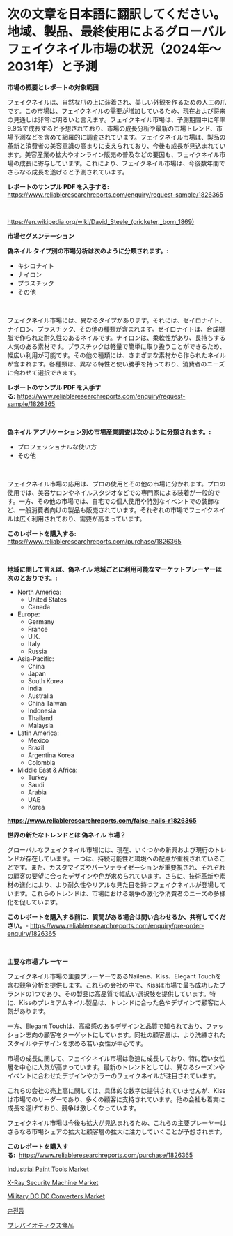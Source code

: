 <p><h1>次の文章を日本語に翻訳してください。地域、製品、最終使用によるグローバルフェイクネイル市場の状況（2024年〜2031年）と予測</h1></p><p><strong>市場の概要とレポートの対象範囲</strong></p>
<p><p>フェイクネイルは、自然な爪の上に装着され、美しい外観を作るための人工の爪です。この市場は、フェイクネイルの需要が増加しているため、現在および将来の見通しは非常に明るいと言えます。フェイクネイル市場は、予測期間中に年率9.9%で成長すると予想されており、市場の成長分析や最新の市場トレンド、市場予測などを含めて網羅的に調査されています。フェイクネイル市場は、製品の革新と消費者の美容意識の高まりに支えられており、今後も成長が見込まれています。美容産業の拡大やオンライン販売の普及などの要因も、フェイクネイル市場の成長に寄与しています。これにより、フェイクネイル市場は、今後数年間でさらなる成長を遂げると予測されています。</p></p>
<p><strong>レポートのサンプル PDF を入手する:</strong> <a href="https://www.reliableresearchreports.com/enquiry/request-sample/1826365">https://www.reliableresearchreports.com/enquiry/request-sample/1826365</a></p>
<p>&nbsp;</p>
<p><a href="https://en.wikipedia.org/wiki/David_Steele_(cricketer,_born_1869)">https://en.wikipedia.org/wiki/David_Steele_(cricketer,_born_1869)</a></p>
<p><strong>市場セグメンテーション</strong></p>
<p><strong>偽ネイル タイプ別の市場分析は次のように分類されます。:</strong></p>
<p><ul><li>キシロナイト</li><li>ナイロン</li><li>プラスチック</li><li>その他</li></ul></p>
<p>&nbsp;</p>
<p><p>フェイクネイル市場には、異なるタイプがあります。それには、ゼイロナイト、ナイロン、プラスチック、その他の種類が含まれます。ゼイロナイトは、合成樹脂で作られた耐久性のあるネイルです。ナイロンは、柔軟性があり、長持ちする人気のある素材です。プラスチックは軽量で簡単に取り扱うことができるため、幅広い利用が可能です。その他の種類には、さまざまな素材から作られたネイルが含まれます。各種類は、異なる特性と使い勝手を持っており、消費者のニーズに合わせて選択できます。</p></p>
<p><strong>レポートのサンプル PDF を入手する:</strong>&nbsp;<a href="https://www.reliableresearchreports.com/enquiry/request-sample/1826365">https://www.reliableresearchreports.com/enquiry/request-sample/1826365</a></p>
<p>&nbsp;</p>
<p><strong> 偽ネイル アプリケーション別の市場産業調査は次のように分類されます。:</strong></p>
<p><ul><li>プロフェッショナルな使い方</li><li>その他</li></ul></p>
<p>&nbsp;</p>
<p><p>フェイクネイル市場の応用は、プロの使用とその他の市場に分かれます。プロの使用では、美容サロンやネイルスタジオなどでの専門家による装着が一般的です。一方、その他の市場では、自宅での個人使用や特別なイベントでの装飾など、一般消費者向けの製品も販売されています。それぞれの市場でフェイクネイルは広く利用されており、需要が高まっています。</p></p>
<p><strong>このレポートを購入する:</strong>&nbsp; <a href="https://www.reliableresearchreports.com/purchase/1826365">https://www.reliableresearchreports.com/purchase/1826365</a></p>
<p>&nbsp;</p>
<p><strong>地域に関して言えば、偽ネイル 地域ごとに利用可能なマーケットプレーヤーは次のとおりです。:</strong></p>
<p><ul>
    <li>
        North America:
        <ul>
            <li>United States</li>
            <li>Canada</li>
        </ul>
    </li>
    <li>
        Europe:
        <ul>
            <li>Germany</li>
            <li>France</li>
            <li>U.K.</li>
            <li>Italy</li>
            <li>Russia</li>
        </ul>
    </li>
    <li>
        Asia-Pacific:
        <ul>
            <li>China</li>
            <li>Japan</li>
            <li>South Korea</li>
            <li>India</li>
            <li>Australia</li>
            <li>China Taiwan</li>
            <li>Indonesia</li>
            <li>Thailand</li>
            <li>Malaysia</li>
        </ul>
    </li>
    <li>
        Latin America:
        <ul>
            <li>Mexico</li>
            <li>Brazil</li>
            <li>Argentina Korea</li>
            <li>Colombia</li>
        </ul>
    </li>
    <li>
        Middle East & Africa:
        <ul>
            <li>Turkey</li>
            <li>Saudi</li>
            <li>Arabia</li>
            <li>UAE</li>
            <li>Korea</li>
        </ul>
    </li>
    </ul></p>
<p><strong><a href="https://www.reliableresearchreports.com/false-nails-r1826365">https://www.reliableresearchreports.com/false-nails-r1826365</a></strong>&nbsp;</p>
<p><strong>世界の新たなトレンドとは 偽ネイル 市場？</strong></p>
<p><p>グローバルなフェイクネイル市場には、現在、いくつかの新興および現行のトレンドが存在しています。一つは、持続可能性と環境への配慮が重視されていることです。また、カスタマイズやパーソナライゼーションが重要視され、それぞれの顧客の要望に合ったデザインや色が求められています。さらに、技術革新や素材の進化により、より耐久性やリアルな見た目を持つフェイクネイルが登場しています。これらのトレンドは、市場における競争の激化や消費者のニーズの多様化を促しています。</p></p>
<p><strong>このレポートを購入する前に、質問がある場合は問い合わせるか、共有してください。</strong>- <a href="https://www.reliableresearchreports.com/enquiry/pre-order-enquiry/1826365">https://www.reliableresearchreports.com/enquiry/pre-order-enquiry/1826365</a></p>
<p>&nbsp;</p>
<p><strong>主要な市場プレーヤー</strong></p>
<p><p>フェイクネイル市場の主要プレーヤーであるNailene、Kiss、Elegant Touchを含む競争分析を提供します。これらの会社の中で、Kissは市場で最も成功したブランドの1つであり、その製品は高品質で幅広い選択肢を提供しています。特に、Kissのプレミアムネイル製品は、トレンドに合った色やデザインで顧客に人気があります。</p><p>一方、Elegant Touchは、高級感のあるデザインと品質で知られており、ファッション志向の顧客をターゲットにしています。同社の顧客層は、より洗練されたスタイルやデザインを求める若い女性が中心です。</p><p>市場の成長に関して、フェイクネイル市場は急速に成長しており、特に若い女性層を中心に人気が高まっています。最新のトレンドとしては、異なるシーズンやイベントに合わせたデザインやカラーのフェイクネイルが注目されています。</p><p>これらの会社の売上高に関しては、具体的な数字は提供されていませんが、Kissは市場でのリーダーであり、多くの顧客に支持されています。他の会社も着実に成長を遂げており、競争は激しくなっています。</p><p>フェイクネイル市場は今後も拡大が見込まれるため、これらの主要プレーヤーはさらなる市場シェアの拡大と顧客層の拡大に注力していくことが予想されます。</p></p>
<p><strong>このレポートを購入する:</strong>&nbsp;&nbsp;<a href="https://www.reliableresearchreports.com/purchase/1826365">https://www.reliableresearchreports.com/purchase/1826365</a></p>
<p><p><a href="https://github.com/Jeralderzog65756e/Market-Research-Report-List-1/blob/main/industrial-paint-tools-market.md">Industrial Paint Tools Market</a></p><p><a href="https://issuu.com/reportprime-2/docs/x-ray-security-machine-market-size-2030.pptx">X-Ray Security Machine Market</a></p><p><a href="https://medium.com/@darrensipes2023/global-military-dc-dc-converters-market-share-and-growth-opportunities-and-market-size-growing-with-70737b54d0a5">Military DC DC Converters Market</a></p><p><a href="https://medium.com/@trevorkruvalis5678/%EC%86%90%EC%A0%84%EB%93%B1-%EC%8B%9C%EC%9E%A5-%EB%8F%99%ED%96%A5-%EB%B0%8F-%EB%B6%84%EC%84%9D-%EB%AF%B8%EB%9E%98-%EC%84%B1%EC%9E%A5%EC%9D%84-%EC%9C%84%ED%95%9C-%EA%B8%B0%ED%9A%8C%EC%99%80-%EB%8F%84%EC%A0%84-2024-2031-231cdd08734c">손전등</a></p><p><a href="https://medium.com/@rudysimonis2023/%E3%82%B0%E3%83%AD%E3%83%BC%E3%83%90%E3%83%AB%E3%83%97%E3%83%AC%E3%83%90%E3%82%A4%E3%82%AA%E3%83%86%E3%82%A3%E3%83%83%E3%82%AF%E9%A3%9F%E5%93%81%E5%B8%82%E5%A0%B4%E8%A6%8F%E6%A8%A1%E3%81%AF-%E5%B9%B4%E9%96%93%E6%88%90%E9%95%B7%E7%8E%8712-9-%E3%81%AB%E9%81%94%E3%81%99%E3%82%8B%E8%A6%8B%E8%BE%BC%E3%81%BF%E3%81%A7%E3%81%82%E3%82%8A-%E3%81%93%E3%81%AE%E3%83%AC%E3%83%9D%E3%83%BC%E3%83%88%E3%81%AF2024%E5%B9%B4%E3%81%8B%E3%82%892031%E5%B9%B4%E3%81%BE%E3%81%A7%E3%81%AE%E5%B8%82%E5%A0%B4%E6%88%90%E9%95%B7-%E3%83%88%E3%83%AC%E3%83%B3%E3%83%89-%E6%A9%9F%E4%BC%9A-%E3%81%8A%E3%82%88%E3%81%B3%E4%BA%88%E6%B8%AC%E3%82%92%E3%82%AB%E3%83%90%E3%83%BC%E3%81%97%E3%81%A6%E3%81%84%E3%81%BE%E3%81%99-180de4f73f43">プレバイオティクス食品</a></p></p>